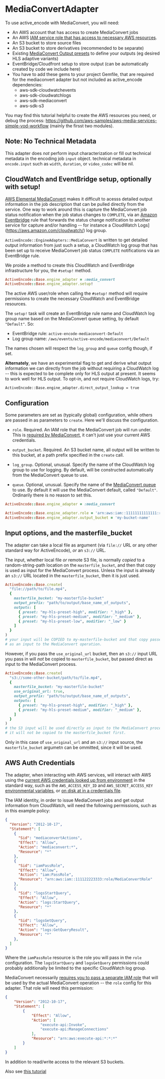 # MediaConvertAdapter


To use active_encode with MediaConvert, you will need:

* An AWS account that has access to create MediaConvert jobs
* An AWS [IAM service role that has access to necessary AWS resources](https://docs.aws.amazon.com/mediaconvert/latest/ug/iam-role.html).
* An S3 bucket to store source files
* An S3 bucket to store derivatives (recommended to be separate)
* Existing [MediaConvert Output presets](https://docs.aws.amazon.com/mediaconvert/latest/ug/creating-preset-from-scratch.html) to define your outputs (eg desired HLS adaptive variants)
* EventBridge/Cloudfront setup to store output (can be automatically created by code we include here)
* You have to add these gems to your project Gemfile, that are required for
 the mediaconvert adapter but not included as active_encode dependencies:
  * aws-sdk-cloudwatchevents
  * aws-sdk-cloudwatchlogs
  * aws-sdk-mediaconvert
  * aws-sdk-s3

You may find this tutorial helpful to create the AWS resources you need, or debug the process: https://github.com/aws-samples/aws-media-services-simple-vod-workflow (mainly the firsst two modules).

## Note: No Technical Metadata

This adapter does _not_ perform input characterization or fill out technical metadata in the encoding job `input` object. technical metadata in `encode.input` such as `width`, `duration`,
or `video_codec` will be nil.

## CloudWatch and EventBridge setup, optionally with setup!

[AWS Elemental MediaConvert](https://aws.amazon.com/mediaconvert/) makes it difficult to acesss
detailed output information in the job description that can be pulled directly from the service. One way to work around this is capture the MediaConvert job status notification
when the job status changes to `COMPLETE`, via an
[Amazon Eventbridge](https://aws.amazon.com/eventbridge/) rule that forwards the status change
notification to another service for capture and/or handling -- for instance a CloudWatch Logs]
(https://aws.amazon.com/cloudwatch/) log group.

`ActiveEncode::EngineAdapters::MediaConvert` is written to get detailed output information from just such a setup, a CloudWatch log group that has been set up to receive MediaConvert job status `COMPLETE` notifications via an EventBridge rule.

We proide a method to create this CloudWatch and EventBridge infrastructure for you, the `#setup!` method.


```ruby
ActiveEncode::Base.engine_adapter = :media_convert
ActiveEncode::Base.engine_adapter.setup!
```

The active AWS user/role when calling the `#setup!` method will require permissions to create the
necessary CloudWatch and EventBridge resources.

The `setup!` task will create an EventBridge rule name and CloudWatch log group name based on the MediaConvert queue setting, by default `"Default"`. So:
* EventBridge rule: `active-encode-mediaconvert-Default`
* Log group name: `/aws/events/active-encode/mediaconvert/Default`

The names chosen will respect the `log_group` and `queue` config though, if set.


**Alternately**, we have an experimental flag to get and derive what output information we can
directly from the job without requiring a CloudWatch log -- this is expected to be complete
only for  HLS output at present. It seems to work well for HLS output. To opt-in, and not require CloudWatch logs, try:

    ActiveEncode::Base.engine_adapter.direct_output_lookup = true


## Configuration

Some parameters are set as (typically global) configuration, while others are passed in as parameters to `create`. Here we'll discuss the configuration.


* `role`. Required. An IAM role that the MediaConvert job will run under. This is [required by MediaConvert](https://docs.aws.amazon.com/mediaconvert/latest/ug/iam-role.html), it can't just use your current AWS credentials.

* `output_bucket`. Required.  An S3 bucket name, all output will be written to this bucket, at a path prefix specified in the `create` call.

* `log_group`. Optional, unusual. Specify the name of the CloudWatch log group to use for logging. By default, will be constructed automatically from the MediaConvert queue to use.

* `queue`. Optional, unusual. Specify the name of the [MediaConvert queue](https://docs.aws.amazon.com/mediaconvert/latest/ug/working-with-queues.html) to use. By default it will use the MediaConvert default, called `"Default"`. Ordinarily there is no reason to set this.

```ruby
ActiveEncode::Base.engine_adapter = :media_convert

ActiveEncode::Base.engine_adapter.role = 'arn:aws:iam::11111111111111:role/my-role-name'
ActiveEncode::Base.engine_adapter.output_bucket = 'my-bucket-name'
```


## Input options, and the masterfile_bucket

The adapter can take a local file as argument (via `file://` URL or any other standard way for ActiveEncode), _or_ an `s3://` URL.

The input, whether local file _or_ remote S3 file, is normally _copied_ to a random-string-path location on the `masterfile_bucket`, and then that copy is used as input for the MediaConvert process.  Unless the input is already an `s3://` URL located in the `masterfile_bucket`, then it is just used.


```ruby
ActiveEncode::Base.create(
  "file://path/to/file.mp4",
  {
    masterfile_bucket: "my-masterfile-bucket"
    output_prefix: "path/to/output/base_name_of_outputs",
    outputs: [
      { preset: "my-hls-preset-high", modifier: "_high" },
      { preset: "my-hls-preset-medium", modifier: "_medium" },
      { preset: "my-hls-preset-low", modifier: "_low" }
    ]
  }
)
# your input will be COPIED to my-masterfile-bucket and that copy passed
# as an input to the MediaConvert operation.
```

However, if you pass the `use_original_url` bucket, then an `s3://` input URL you pass in will _not_ be copied to `masterfile_bucket`, but passed direct as input to the MediaConvert process.

```ruby
ActiveEncode::Base.create(
  "s3://some-other-bucket/path/to/file.mp4",
  {
    masterfile_bucket: "my-masterfile-bucket"
    use_original_url: true,
    output_prefix: "path/to/output/base_name_of_outputs",
    outputs: [
      { preset: "my-hls-preset-high", modifier: "_high" },
      { preset: "my-hls-preset-medium", modifier: "_medium" },
    ]
  }
)
# the S3 input will be used directly as input to the MediaConvert process,
# it will not be copied to the masterfile_bucket first.
```

Only in this case of `use_original_url` and an `s3://` input source, the `masterfile_bucket` argumetn can be ommitted, since it will be used.

## AWS Auth Credentials

The adapter, when interacting with AWS services, will interact with AWS using the [current AWS credentials looked up from environment](https://docs.aws.amazon.com/sdk-for-ruby/v3/developer-guide/setup-config.html#aws-ruby-sdk-setting-credentials) in the standard way, such as the `AWS_ACCESS_KEY_ID` and `AWS_SECRET_ACCESS_KEY` [environmental variables](https://docs.aws.amazon.com/sdkref/latest/guide/environment-variables.html), or [on disk at in a credentials file](https://docs.aws.amazon.com/sdkref/latest/guide/file-format.html).

The IAM identity, in order to issue MediaConvert jobs and get output information from CloudWatch, will need the following permissions, such as in this example policy:

```json
{
  "Version": "2012-10-17",
  "Statement": [
    {
      "Sid": "mediaconvertActions",
      "Effect": "Allow",
      "Action": "mediaconvert:*",
      "Resource": "*"
    },
    {
      "Sid": "iamPassRole",
      "Effect": "Allow",
      "Action": "iam:PassRole",
      "Resource": "arn:aws:iam::111122223333:role/MediaConvertRole"
    },
    {
      "Sid": "logsStartQuery",
      "Effect": "Allow",
      "Action": "logs:StartQuery",
      "Resource": "*"
    },
    {
      "Sid": "logsGetQuery",
      "Effect": "Allow",
      "Action": "logs:GetQueryResult",
      "Resource": "*"
    },
  ]
}
```

Where the `iamPassRole` resource is the role you will pass in the `role` configuration. The `logsStartQuery` and `logsGetQuery` permissions could probably additionally be limited to the specific CloudWatch log group.

MediaConvert necessarily [requires you to pass a separate IAM role](https://docs.aws.amazon.com/mediaconvert/latest/ug/iam-role.html) that will be used by the actual MediaConvert operation -- the `role` config for this adapter. That role will need this permission:

```json
{
    "Version": "2012-10-17",
    "Statement": [
        {
            "Effect": "Allow",
            "Action": [
                "execute-api:Invoke",
                "execute-api:ManageConnections"
            ],
            "Resource": "arn:aws:execute-api:*:*:*"
        }
    ]
}
```

In addition to read/write access to the relevant S3 buckets.

Also see [this tutorial](https://github.com/aws-samples/aws-media-services-simple-vod-workflow/blob/master/1-IAMandS3/README.md#1-create-an-iam-role-to-use-with-aws-elemental-mediaconvert)


